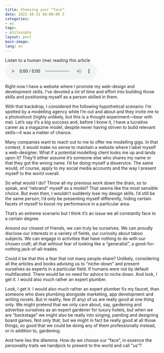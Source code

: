 ```yaml
---
title: Choosing your “face”
date: 2022-10-31 00:00:00 Z
categories:
- en
tags:
- philosophy
layout: post
main-image: 
lang: en
---
```


<p>
    <label class="ml1 f6 tertiary">Listen to a human (me) reading this article</label>
    <audio src="/assets/audio/choosing-face.mp3" class="ba bw2 br3 b--faint mt1 mb5" controls="controls" aria-label="Listen to a human (me) reading this article">
    Sorry, your browser doesn’t support audio! Read instead
    </audio>
</p>

Right now I have a website where I promote my web-design and development skills. I’ve devoted a lot of time and effort into building those skills and positioning myself as a person skilled in them.

With that backdrop, I considered the following hypothetical scenario: I’m spotted by a modelling agency while I’m out and about and they invite me to a photoshoot (highly unlikely, but this is a thought experiment—bear with me). Let’s say it’s a big success and, before I know it, I have a lucrative career as a magazine model, despite never having striven to build relevant skills—it was a matter of chance. 

Many companies want to reach out to me to offer me modelling gigs. In that context, it would make no sense to maintain a website where I label myself a web-designer. What if a potential modelling client looks me up and lands upon it? They’ll either assume it’s someone else who shares my name or that they got the wrong name. I’d be doing myself a disservice. The same would, of course, apply to my social media accounts and the way I present myself to the world overall.

So what would I do? Throw all my previous work down the drain, so to speak, and “rebrand” myself as a model? That seems like the most sensible choice. But even then, I wouldn’t suddenly lose my design skills. I’d still be the same person; I’d only be presenting myself differently, hiding certain facets of myself to boost my performance in a particular area.

That’s an extreme scenario but I think it’s an issue we all constantly face to a certain degree.

Around our closest of friends, we can truly be ourselves. We can proudly disclose our interests in a variety of fields, our curiosity about taboo subjects. We can engage in activities that have nothing to do with our chosen craft; all that without fear of looking like a “generalist”, a good-for-nothing jack-of-all-trades.

Could it be that this a fear that not many people share? Unlikely, considering all the articles and books advising us to “niche-down” and present ourselves as experts in a particular field. If humans were not by default multifaceted. There would be no need for advice to niche down. And look, I get it. I would also much rather an expert plumber. 

Look, I get it. I would also much rather an expert plumber fix my faucet, than someone who does plumbing alongside marketing, app development and writing novels. But in reality, few (if any) of us are really good at one thing only. We might pretend that we only care about, say, gardening and advertise ourselves as an expert gardener for luxury hotels, but when we are “backstage” we might also be really into singing, painting and designing board games. Not only that, but we might in fact be really good at all those things; so good that we could be doing any of them professionally instead, or in addition to, gardening.

And here lies the dilemma. How do we choose our “face”, in essence the personality traits we handpick to present to the world and call “us”?